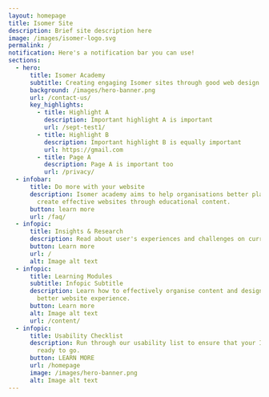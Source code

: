 ```yaml
---
layout: homepage
title: Isomer Site
description: Brief site description here
image: /images/isomer-logo.svg
permalink: /
notification: Here's a notification bar you can use!
sections:
  - hero:
      title: Isomer Academy
      subtitle: Creating engaging Isomer sites through good web design practices.
      background: /images/hero-banner.png
      url: /contact-us/
      key_highlights:
        - title: Highlight A
          description: Important highlight A is important
          url: /sept-test1/
        - title: Highlight B
          description: Important highlight B is equally important
          url: https://gmail.com
        - title: Page A
          description: Page A is important too
          url: /privacy/
  - infobar:
      title: Do more with your website
      description: Isomer academy aims to help organisations better plan, design, and
        create effective websites through educational content.
      button: learn more
      url: /faq/
  - infopic:
      title: Insights & Research
      description: Read about user's experiences and challenges on current school websites.
      button: Learn more
      url: /
      alt: Image alt text
  - infopic:
      title: Learning Modules
      subtitle: Infopic Subtitle
      description: Learn how to effectively organise content and design webpages for a
        better website experience.
      button: Learn more
      alt: Image alt text
      url: /content/
  - infopic:
      title: Usability Checklist
      description: Run through our usability list to ensure that your Isomer site is
        ready to go.
      button: LEARN MORE
      url: /homepage
      image: /images/hero-banner.png
      alt: Image alt text
---
```

